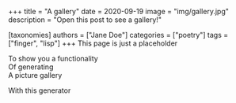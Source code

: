 +++
title = "A gallery"
date = 2020-09-19
image = "img/gallery.jpg"
description = "Open this post to see a gallery!"

[taxonomies]
authors = ["Jane Doe"]
categories = ["poetry"]
tags = ["finger", "lisp"]
+++
This page is just a placeholder
<!-- more -->
To show you a functionality  
Of generating  
A picture gallery

With this generator
